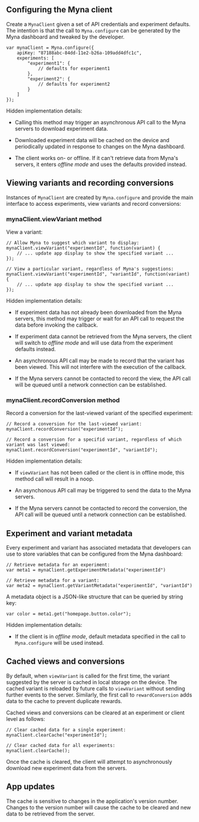 ## Configuring the Myna client

Create a `MynaClient` given a set of API credentials and experiment defaults. The intention is that the call to `Myna.configure` can be generated by the Myna dashboard and tweaked by the developer.

    var mynaClient = Myna.configure({
        apiKey: "87188abc-84dd-11e2-b26a-109add4dfc1c",
        experiments: [
            "experiment1": {
                // defaults for experiment1
            },
            "experiment2": {
                // defaults for experiment2
            }
        ]
    });

Hidden implementation details:

 - Calling this method may trigger an asynchronous API call to the Myna servers to download experiment data.

 - Downloaded experiment data will be cached on the device and periodically updated in response to changes on the Myna dashboard.

 - The client works on- or offline. If it can't retrieve data from Myna's servers, it enters *offline mode* and uses the defaults provided instead.

## Viewing variants and recording conversions

Instances of `MynaClient` are created by `Myna.configure` and provide the main interface to access experiments, view variants and record conversions:

### mynaClient.viewVariant method

View a variant:

    // Allow Myna to suggest which variant to display:
    mynaClient.viewVariant("experimentId", function(variant) {
        // ... update app display to show the specified variant ...
    });

    // View a particular variant, regardless of Myna's suggestions:
    mynaClient.viewVariant("experimentId", "variantId", function(variant) {
        // ... update app display to show the specified variant ...
    });

Hidden implementation details:

 - If experiment data has not already been downloaded from the Myna servers, this method may trigger or wait for an API call to request the data before invoking the callback.

 - If experiment data cannot be retrieved from the Myna servers, the client will switch to *offline mode* and will use data from the experiment defaults instead.

 - An asynchronous API call may be made to record that the variant has been viewed. This will not interfere with the execution of the callback.

 - If the Myna servers cannot be contacted to record the view, the API call will be queued until a network connection can be established.

### mynaClient.recordConversion method

Record a conversion for the last-viewed variant of the specified experiment:

    // Record a conversion for the last-viewed variant:
    mynaClient.recordConversion("experimentId");

    // Record a conversion for a specifid variant, regardless of which variant was last viewed:
    mynaClient.recordConversion("experimentId", "variantId");

Hidden implementation details:

 - If `viewVariant` has not been called or the client is in offline mode, this method call will result in a noop.

 - An asynchonous API call may be triggered to send the data to the Myna servers.

 - If the Myna servers cannot be contacted to record the conversion, the API call will be queued until a network connection can be established.

## Experiment and variant metadata

Every experiment and variant has associated metadata that developers can use to store variables that can be configured from the Myna dashboard:

    // Retrieve metadata for an experiment:
    var meta1 = mynaClient.getExperimentMetadata("experimentId")

    // Retrieve metadata for a variant:
    var meta2 = mynaClient.getVariantMetadata("experimentId", "variantId")

A metadata object is a JSON-like structure that can be queried by string key:

    var color = meta1.get("homepage.button.color");

Hidden implementation details:

 - If the client is in *offline mode*, default metadata specified in the call to `Myna.configure` will be used instead.

## Cached views and conversions

By default, when `viewVariant` is called for the first time, the variant suggested by the server is cached in local storage on the device. The cached variant is reloaded by future calls to `viewVariant` without sending further events to the server. Similarly, the first call to `rewardConversion` adds data to the cache to prevent duplicate rewards.

Cached views and conversions can be cleared at an experiment or client level as follows:

    // Clear cached data for a single experiment:
    mynaClient.clearCache("experimentId");

    // Clear cached data for all experiments:
    mynaClient.clearCache();

Once the cache is cleared, the client will attempt to asynchronously download new experiment data from the servers.

## App updates

The cache is sensitive to changes in the application's version number. Changes to the version number will cause the cache to be cleared and new data to be retrieved from the server.
